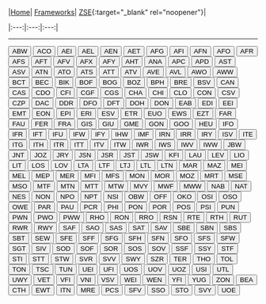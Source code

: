 |[Home](/zrdb)| [Frameworks](/zrdb/pages/frameworks)| [ZSE](https://github.com/jtcrum/zse){:target="_blank" rel="noopener"}|

|:---:|:---:|:---:|

- - - 
<style>
.button {
 width: 200px;
 text_align: center;
 }
</style>
<button onclick="location.href='/zrdb/pages/frameworks/ABW'" type="button">ABW</button>
<button onclick="location.href='/zrdb/pages/frameworks/ACO'" type="button">ACO</button>
<button onclick="location.href='/zrdb/pages/frameworks/AEI'" type="button">AEI</button>
<button onclick="location.href='/zrdb/pages/frameworks/AEL'" type="button">AEL</button>
<button onclick="location.href='/zrdb/pages/frameworks/AEN'" type="button">AEN</button>
<button onclick="location.href='/zrdb/pages/frameworks/AET'" type="button">AET</button>
<button onclick="location.href='/zrdb/pages/frameworks/AFG'" type="button">AFG</button>
<button onclick="location.href='/zrdb/pages/frameworks/AFI'" type="button">AFI</button>
<button onclick="location.href='/zrdb/pages/frameworks/AFN'" type="button">AFN</button>
<button onclick="location.href='/zrdb/pages/frameworks/AFO'" type="button">AFO</button>
<button onclick="location.href='/zrdb/pages/frameworks/AFR'" type="button">AFR</button>
<button onclick="location.href='/zrdb/pages/frameworks/AFS'" type="button">AFS</button>
<button onclick="location.href='/zrdb/pages/frameworks/AFT'" type="button">AFT</button>
<button onclick="location.href='/zrdb/pages/frameworks/AFV'" type="button">AFV</button>
<button onclick="location.href='/zrdb/pages/frameworks/AFX'" type="button">AFX</button>
<button onclick="location.href='/zrdb/pages/frameworks/AFY'" type="button">AFY</button>
<button onclick="location.href='/zrdb/pages/frameworks/AHT'" type="button">AHT</button>
<button onclick="location.href='/zrdb/pages/frameworks/ANA'" type="button">ANA</button>
<button onclick="location.href='/zrdb/pages/frameworks/APC'" type="button">APC</button>
<button onclick="location.href='/zrdb/pages/frameworks/APD'" type="button">APD</button>
<button onclick="location.href='/zrdb/pages/frameworks/AST'" type="button">AST</button>
<button onclick="location.href='/zrdb/pages/frameworks/ASV'" type="button">ASV</button>
<button onclick="location.href='/zrdb/pages/frameworks/ATN'" type="button">ATN</button>
<button onclick="location.href='/zrdb/pages/frameworks/ATO'" type="button">ATO</button>
<button onclick="location.href='/zrdb/pages/frameworks/ATS'" type="button">ATS</button>
<button onclick="location.href='/zrdb/pages/frameworks/ATT'" type="button">ATT</button>
<button onclick="location.href='/zrdb/pages/frameworks/ATV'" type="button">ATV</button>
<button onclick="location.href='/zrdb/pages/frameworks/AVE'" type="button">AVE</button>
<button onclick="location.href='/zrdb/pages/frameworks/AVL'" type="button">AVL</button>
<button onclick="location.href='/zrdb/pages/frameworks/AWO'" type="button">AWO</button>
<button onclick="location.href='/zrdb/pages/frameworks/AWW'" type="button">AWW</button>
<button onclick="location.href='/zrdb/pages/frameworks/BCT'" type="button">BCT</button>
<button onclick="location.href='/zrdb/pages/frameworks/BEC'" type="button">BEC</button>
<button onclick="location.href='/zrdb/pages/frameworks/BIK'" type="button">BIK</button>
<button onclick="location.href='/zrdb/pages/frameworks/BOF'" type="button">BOF</button>
<button onclick="location.href='/zrdb/pages/frameworks/BOG'" type="button">BOG</button>
<button onclick="location.href='/zrdb/pages/frameworks/BOZ'" type="button">BOZ</button>
<button onclick="location.href='/zrdb/pages/frameworks/BPH'" type="button">BPH</button>
<button onclick="location.href='/zrdb/pages/frameworks/BRE'" type="button">BRE</button>
<button onclick="location.href='/zrdb/pages/frameworks/BSV'" type="button">BSV</button>
<button onclick="location.href='/zrdb/pages/frameworks/CAN'" type="button">CAN</button>
<button onclick="location.href='/zrdb/pages/frameworks/CAS'" type="button">CAS</button>
<button onclick="location.href='/zrdb/pages/frameworks/CDO'" type="button">CDO</button>
<button onclick="location.href='/zrdb/pages/frameworks/CFI'" type="button">CFI</button>
<button onclick="location.href='/zrdb/pages/frameworks/CGF'" type="button">CGF</button>
<button onclick="location.href='/zrdb/pages/frameworks/CGS'" type="button">CGS</button>
<button onclick="location.href='/zrdb/pages/frameworks/CHA'" type="button">CHA</button>
<button onclick="location.href='/zrdb/pages/frameworks/CHI'" type="button">CHI</button>
<button onclick="location.href='/zrdb/pages/frameworks/CLO'" type="button">CLO</button>
<button onclick="location.href='/zrdb/pages/frameworks/CON'" type="button">CON</button>
<button onclick="location.href='/zrdb/pages/frameworks/CSV'" type="button">CSV</button>
<button onclick="location.href='/zrdb/pages/frameworks/CZP'" type="button">CZP</button>
<button onclick="location.href='/zrdb/pages/frameworks/DAC'" type="button">DAC</button>
<button onclick="location.href='/zrdb/pages/frameworks/DDR'" type="button">DDR</button>
<button onclick="location.href='/zrdb/pages/frameworks/DFO'" type="button">DFO</button>
<button onclick="location.href='/zrdb/pages/frameworks/DFT'" type="button">DFT</button>
<button onclick="location.href='/zrdb/pages/frameworks/DOH'" type="button">DOH</button>
<button onclick="location.href='/zrdb/pages/frameworks/DON'" type="button">DON</button>
<button onclick="location.href='/zrdb/pages/frameworks/EAB'" type="button">EAB</button>
<button onclick="location.href='/zrdb/pages/frameworks/EDI'" type="button">EDI</button>
<button onclick="location.href='/zrdb/pages/frameworks/EEI'" type="button">EEI</button>
<button onclick="location.href='/zrdb/pages/frameworks/EMT'" type="button">EMT</button>
<button onclick="location.href='/zrdb/pages/frameworks/EON'" type="button">EON</button>
<button onclick="location.href='/zrdb/pages/frameworks/EPI'" type="button">EPI</button>
<button onclick="location.href='/zrdb/pages/frameworks/ERI'" type="button">ERI</button>
<button onclick="location.href='/zrdb/pages/frameworks/ESV'" type="button">ESV</button>
<button onclick="location.href='/zrdb/pages/frameworks/ETR'" type="button">ETR</button>
<button onclick="location.href='/zrdb/pages/frameworks/EUO'" type="button">EUO</button>
<button onclick="location.href='/zrdb/pages/frameworks/EWS'" type="button">EWS</button>
<button onclick="location.href='/zrdb/pages/frameworks/EZT'" type="button">EZT</button>
<button onclick="location.href='/zrdb/pages/frameworks/FAR'" type="button">FAR</button>
<button onclick="location.href='/zrdb/pages/frameworks/FAU'" type="button">FAU</button>
<button onclick="location.href='/zrdb/pages/frameworks/FER'" type="button">FER</button>
<button onclick="location.href='/zrdb/pages/frameworks/FRA'" type="button">FRA</button>
<button onclick="location.href='/zrdb/pages/frameworks/GIS'" type="button">GIS</button>
<button onclick="location.href='/zrdb/pages/frameworks/GIU'" type="button">GIU</button>
<button onclick="location.href='/zrdb/pages/frameworks/GME'" type="button">GME</button>
<button onclick="location.href='/zrdb/pages/frameworks/GON'" type="button">GON</button>
<button onclick="location.href='/zrdb/pages/frameworks/GOO'" type="button">GOO</button>
<button onclick="location.href='/zrdb/pages/frameworks/HEU'" type="button">HEU</button>
<button onclick="location.href='/zrdb/pages/frameworks/IFO'" type="button">IFO</button>
<button onclick="location.href='/zrdb/pages/frameworks/IFR'" type="button">IFR</button>
<button onclick="location.href='/zrdb/pages/frameworks/IFT'" type="button">IFT</button>
<button onclick="location.href='/zrdb/pages/frameworks/IFU'" type="button">IFU</button>
<button onclick="location.href='/zrdb/pages/frameworks/IFW'" type="button">IFW</button>
<button onclick="location.href='/zrdb/pages/frameworks/IFY'" type="button">IFY</button>
<button onclick="location.href='/zrdb/pages/frameworks/IHW'" type="button">IHW</button>
<button onclick="location.href='/zrdb/pages/frameworks/IMF'" type="button">IMF</button>
<button onclick="location.href='/zrdb/pages/frameworks/IRN'" type="button">IRN</button>
<button onclick="location.href='/zrdb/pages/frameworks/IRR'" type="button">IRR</button>
<button onclick="location.href='/zrdb/pages/frameworks/IRY'" type="button">IRY</button>
<button onclick="location.href='/zrdb/pages/frameworks/ISV'" type="button">ISV</button>
<button onclick="location.href='/zrdb/pages/frameworks/ITE'" type="button">ITE</button>
<button onclick="location.href='/zrdb/pages/frameworks/ITG'" type="button">ITG</button>
<button onclick="location.href='/zrdb/pages/frameworks/ITH'" type="button">ITH</button>
<button onclick="location.href='/zrdb/pages/frameworks/ITR'" type="button">ITR</button>
<button onclick="location.href='/zrdb/pages/frameworks/ITT'" type="button">ITT</button>
<button onclick="location.href='/zrdb/pages/frameworks/ITV'" type="button">ITV</button>
<button onclick="location.href='/zrdb/pages/frameworks/ITW'" type="button">ITW</button>
<button onclick="location.href='/zrdb/pages/frameworks/IWR'" type="button">IWR</button>
<button onclick="location.href='/zrdb/pages/frameworks/IWS'" type="button">IWS</button>
<button onclick="location.href='/zrdb/pages/frameworks/IWV'" type="button">IWV</button>
<button onclick="location.href='/zrdb/pages/frameworks/IWW'" type="button">IWW</button>
<button onclick="location.href='/zrdb/pages/frameworks/JBW'" type="button">JBW</button>
<button onclick="location.href='/zrdb/pages/frameworks/JNT'" type="button">JNT</button>
<button onclick="location.href='/zrdb/pages/frameworks/JOZ'" type="button">JOZ</button>
<button onclick="location.href='/zrdb/pages/frameworks/JRY'" type="button">JRY</button>
<button onclick="location.href='/zrdb/pages/frameworks/JSN'" type="button">JSN</button>
<button onclick="location.href='/zrdb/pages/frameworks/JSR'" type="button">JSR</button>
<button onclick="location.href='/zrdb/pages/frameworks/JST'" type="button">JST</button>
<button onclick="location.href='/zrdb/pages/frameworks/JSW'" type="button">JSW</button>
<button onclick="location.href='/zrdb/pages/frameworks/KFI'" type="button">KFI</button>
<button onclick="location.href='/zrdb/pages/frameworks/LAU'" type="button">LAU</button>
<button onclick="location.href='/zrdb/pages/frameworks/LEV'" type="button">LEV</button>
<button onclick="location.href='/zrdb/pages/frameworks/LIO'" type="button">LIO</button>
<button onclick="location.href='/zrdb/pages/frameworks/LIT'" type="button">LIT</button>
<button onclick="location.href='/zrdb/pages/frameworks/LOS'" type="button">LOS</button>
<button onclick="location.href='/zrdb/pages/frameworks/LOV'" type="button">LOV</button>
<button onclick="location.href='/zrdb/pages/frameworks/LTA'" type="button">LTA</button>
<button onclick="location.href='/zrdb/pages/frameworks/LTF'" type="button">LTF</button>
<button onclick="location.href='/zrdb/pages/frameworks/LTJ'" type="button">LTJ</button>
<button onclick="location.href='/zrdb/pages/frameworks/LTL'" type="button">LTL</button>
<button onclick="location.href='/zrdb/pages/frameworks/LTN'" type="button">LTN</button>
<button onclick="location.href='/zrdb/pages/frameworks/MAR'" type="button">MAR</button>
<button onclick="location.href='/zrdb/pages/frameworks/MAZ'" type="button">MAZ</button>
<button onclick="location.href='/zrdb/pages/frameworks/MEI'" type="button">MEI</button>
<button onclick="location.href='/zrdb/pages/frameworks/MEL'" type="button">MEL</button>
<button onclick="location.href='/zrdb/pages/frameworks/MEP'" type="button">MEP</button>
<button onclick="location.href='/zrdb/pages/frameworks/MER'" type="button">MER</button>
<button onclick="location.href='/zrdb/pages/frameworks/MFI'" type="button">MFI</button>
<button onclick="location.href='/zrdb/pages/frameworks/MFS'" type="button">MFS</button>
<button onclick="location.href='/zrdb/pages/frameworks/MON'" type="button">MON</button>
<button onclick="location.href='/zrdb/pages/frameworks/MOR'" type="button">MOR</button>
<button onclick="location.href='/zrdb/pages/frameworks/MOZ'" type="button">MOZ</button>
<button onclick="location.href='/zrdb/pages/frameworks/MRT'" type="button">MRT</button>
<button onclick="location.href='/zrdb/pages/frameworks/MSE'" type="button">MSE</button>
<button onclick="location.href='/zrdb/pages/frameworks/MSO'" type="button">MSO</button>
<button onclick="location.href='/zrdb/pages/frameworks/MTF'" type="button">MTF</button>
<button onclick="location.href='/zrdb/pages/frameworks/MTN'" type="button">MTN</button>
<button onclick="location.href='/zrdb/pages/frameworks/MTT'" type="button">MTT</button>
<button onclick="location.href='/zrdb/pages/frameworks/MTW'" type="button">MTW</button>
<button onclick="location.href='/zrdb/pages/frameworks/MVY'" type="button">MVY</button>
<button onclick="location.href='/zrdb/pages/frameworks/MWF'" type="button">MWF</button>
<button onclick="location.href='/zrdb/pages/frameworks/MWW'" type="button">MWW</button>
<button onclick="location.href='/zrdb/pages/frameworks/NAB'" type="button">NAB</button>
<button onclick="location.href='/zrdb/pages/frameworks/NAT'" type="button">NAT</button>
<button onclick="location.href='/zrdb/pages/frameworks/NES'" type="button">NES</button>
<button onclick="location.href='/zrdb/pages/frameworks/NON'" type="button">NON</button>
<button onclick="location.href='/zrdb/pages/frameworks/NPO'" type="button">NPO</button>
<button onclick="location.href='/zrdb/pages/frameworks/NPT'" type="button">NPT</button>
<button onclick="location.href='/zrdb/pages/frameworks/NSI'" type="button">NSI</button>
<button onclick="location.href='/zrdb/pages/frameworks/OBW'" type="button">OBW</button>
<button onclick="location.href='/zrdb/pages/frameworks/OFF'" type="button">OFF</button>
<button onclick="location.href='/zrdb/pages/frameworks/OKO'" type="button">OKO</button>
<button onclick="location.href='/zrdb/pages/frameworks/OSI'" type="button">OSI</button>
<button onclick="location.href='/zrdb/pages/frameworks/OSO'" type="button">OSO</button>
<button onclick="location.href='/zrdb/pages/frameworks/OWE'" type="button">OWE</button>
<button onclick="location.href='/zrdb/pages/frameworks/PAR'" type="button">PAR</button>
<button onclick="location.href='/zrdb/pages/frameworks/PAU'" type="button">PAU</button>
<button onclick="location.href='/zrdb/pages/frameworks/PCR'" type="button">PCR</button>
<button onclick="location.href='/zrdb/pages/frameworks/PHI'" type="button">PHI</button>
<button onclick="location.href='/zrdb/pages/frameworks/PON'" type="button">PON</button>
<button onclick="location.href='/zrdb/pages/frameworks/POR'" type="button">POR</button>
<button onclick="location.href='/zrdb/pages/frameworks/POS'" type="button">POS</button>
<button onclick="location.href='/zrdb/pages/frameworks/PSI'" type="button">PSI</button>
<button onclick="location.href='/zrdb/pages/frameworks/PUN'" type="button">PUN</button>
<button onclick="location.href='/zrdb/pages/frameworks/PWN'" type="button">PWN</button>
<button onclick="location.href='/zrdb/pages/frameworks/PWO'" type="button">PWO</button>
<button onclick="location.href='/zrdb/pages/frameworks/PWW'" type="button">PWW</button>
<button onclick="location.href='/zrdb/pages/frameworks/RHO'" type="button">RHO</button>
<button onclick="location.href='/zrdb/pages/frameworks/RON'" type="button">RON</button>
<button onclick="location.href='/zrdb/pages/frameworks/RRO'" type="button">RRO</button>
<button onclick="location.href='/zrdb/pages/frameworks/RSN'" type="button">RSN</button>
<button onclick="location.href='/zrdb/pages/frameworks/RTE'" type="button">RTE</button>
<button onclick="location.href='/zrdb/pages/frameworks/RTH'" type="button">RTH</button>
<button onclick="location.href='/zrdb/pages/frameworks/RUT'" type="button">RUT</button>
<button onclick="location.href='/zrdb/pages/frameworks/RWR'" type="button">RWR</button>
<button onclick="location.href='/zrdb/pages/frameworks/RWY'" type="button">RWY</button>
<button onclick="location.href='/zrdb/pages/frameworks/SAF'" type="button">SAF</button>
<button onclick="location.href='/zrdb/pages/frameworks/SAO'" type="button">SAO</button>
<button onclick="location.href='/zrdb/pages/frameworks/SAS'" type="button">SAS</button>
<button onclick="location.href='/zrdb/pages/frameworks/SAT'" type="button">SAT</button>
<button onclick="location.href='/zrdb/pages/frameworks/SAV'" type="button">SAV</button>
<button onclick="location.href='/zrdb/pages/frameworks/SBE'" type="button">SBE</button>
<button onclick="location.href='/zrdb/pages/frameworks/SBN'" type="button">SBN</button>
<button onclick="location.href='/zrdb/pages/frameworks/SBS'" type="button">SBS</button>
<button onclick="location.href='/zrdb/pages/frameworks/SBT'" type="button">SBT</button>
<button onclick="location.href='/zrdb/pages/frameworks/SEW'" type="button">SEW</button>
<button onclick="location.href='/zrdb/pages/frameworks/SFE'" type="button">SFE</button>
<button onclick="location.href='/zrdb/pages/frameworks/SFF'" type="button">SFF</button>
<button onclick="location.href='/zrdb/pages/frameworks/SFG'" type="button">SFG</button>
<button onclick="location.href='/zrdb/pages/frameworks/SFH'" type="button">SFH</button>
<button onclick="location.href='/zrdb/pages/frameworks/SFN'" type="button">SFN</button>
<button onclick="location.href='/zrdb/pages/frameworks/SFO'" type="button">SFO</button>
<button onclick="location.href='/zrdb/pages/frameworks/SFS'" type="button">SFS</button>
<button onclick="location.href='/zrdb/pages/frameworks/SFW'" type="button">SFW</button>
<button onclick="location.href='/zrdb/pages/frameworks/SGT'" type="button">SGT</button>
<button onclick="location.href='/zrdb/pages/frameworks/SIV'" type="button">SIV</button>
<button onclick="location.href='/zrdb/pages/frameworks/SOD'" type="button">SOD</button>
<button onclick="location.href='/zrdb/pages/frameworks/SOF'" type="button">SOF</button>
<button onclick="location.href='/zrdb/pages/frameworks/SOR'" type="button">SOR</button>
<button onclick="location.href='/zrdb/pages/frameworks/SOS'" type="button">SOS</button>
<button onclick="location.href='/zrdb/pages/frameworks/SOV'" type="button">SOV</button>
<button onclick="location.href='/zrdb/pages/frameworks/SSF'" type="button">SSF</button>
<button onclick="location.href='/zrdb/pages/frameworks/SSY'" type="button">SSY</button>
<button onclick="location.href='/zrdb/pages/frameworks/STF'" type="button">STF</button>
<button onclick="location.href='/zrdb/pages/frameworks/STI'" type="button">STI</button>
<button onclick="location.href='/zrdb/pages/frameworks/STT'" type="button">STT</button>
<button onclick="location.href='/zrdb/pages/frameworks/STW'" type="button">STW</button>
<button onclick="location.href='/zrdb/pages/frameworks/SVR'" type="button">SVR</button>
<button onclick="location.href='/zrdb/pages/frameworks/SVV'" type="button">SVV</button>
<button onclick="location.href='/zrdb/pages/frameworks/SWY'" type="button">SWY</button>
<button onclick="location.href='/zrdb/pages/frameworks/SZR'" type="button">SZR</button>
<button onclick="location.href='/zrdb/pages/frameworks/TER'" type="button">TER</button>
<button onclick="location.href='/zrdb/pages/frameworks/THO'" type="button">THO</button>
<button onclick="location.href='/zrdb/pages/frameworks/TOL'" type="button">TOL</button>
<button onclick="location.href='/zrdb/pages/frameworks/TON'" type="button">TON</button>
<button onclick="location.href='/zrdb/pages/frameworks/TSC'" type="button">TSC</button>
<button onclick="location.href='/zrdb/pages/frameworks/TUN'" type="button">TUN</button>
<button onclick="location.href='/zrdb/pages/frameworks/UEI'" type="button">UEI</button>
<button onclick="location.href='/zrdb/pages/frameworks/UFI'" type="button">UFI</button>
<button onclick="location.href='/zrdb/pages/frameworks/UOS'" type="button">UOS</button>
<button onclick="location.href='/zrdb/pages/frameworks/UOV'" type="button">UOV</button>
<button onclick="location.href='/zrdb/pages/frameworks/UOZ'" type="button">UOZ</button>
<button onclick="location.href='/zrdb/pages/frameworks/USI'" type="button">USI</button>
<button onclick="location.href='/zrdb/pages/frameworks/UTL'" type="button">UTL</button>
<button onclick="location.href='/zrdb/pages/frameworks/UWY'" type="button">UWY</button>
<button onclick="location.href='/zrdb/pages/frameworks/VET'" type="button">VET</button>
<button onclick="location.href='/zrdb/pages/frameworks/VFI'" type="button">VFI</button>
<button onclick="location.href='/zrdb/pages/frameworks/VNI'" type="button">VNI</button>
<button onclick="location.href='/zrdb/pages/frameworks/VSV'" type="button">VSV</button>
<button onclick="location.href='/zrdb/pages/frameworks/WEI'" type="button">WEI</button>
<button onclick="location.href='/zrdb/pages/frameworks/WEN'" type="button">WEN</button>
<button onclick="location.href='/zrdb/pages/frameworks/YFI'" type="button">YFI</button>
<button onclick="location.href='/zrdb/pages/frameworks/YUG'" type="button">YUG</button>
<button onclick="location.href='/zrdb/pages/frameworks/ZON'" type="button">ZON</button>
<button onclick="location.href='/zrdb/pages/frameworks/BEA'" type="button">BEA</button>
<button onclick="location.href='/zrdb/pages/frameworks/CTH'" type="button">CTH</button>
<button onclick="location.href='/zrdb/pages/frameworks/EWT'" type="button">EWT</button>
<button onclick="location.href='/zrdb/pages/frameworks/ITN'" type="button">ITN</button>
<button onclick="location.href='/zrdb/pages/frameworks/MRE'" type="button">MRE</button>
<button onclick="location.href='/zrdb/pages/frameworks/PCS'" type="button">PCS</button>
<button onclick="location.href='/zrdb/pages/frameworks/SFV'" type="button">SFV</button>
<button onclick="location.href='/zrdb/pages/frameworks/SSO'" type="button">SSO</button>
<button onclick="location.href='/zrdb/pages/frameworks/STO'" type="button">STO</button>
<button onclick="location.href='/zrdb/pages/frameworks/SVY'" type="button">SVY</button>
<button onclick="location.href='/zrdb/pages/frameworks/UOE'" type="button">UOE</button>
